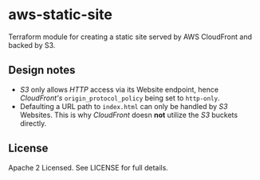 # aws-static-site
Terraform module for creating a static site served by AWS CloudFront and backed by S3.


## Design notes

- *S3* only allows *HTTP* access via its Website endpoint, hence *CloudFront's*
  `origin_protocol_policy` being set to `http-only`.
- Defaulting a URL path to `index.html` can only be handled by *S3* Websites.
  This is why *CloudFront* doesn **not** utilize the *S3* buckets directly.


## License
Apache 2 Licensed. See LICENSE for full details.

